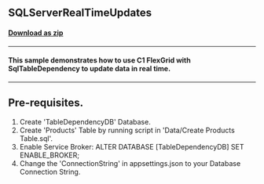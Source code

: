 ## SQLServerRealTimeUpdates
#### [Download as zip](https://grapecity.github.io/DownGit/#/home?url=https://github.com/GrapeCity/ComponentOne-Blazor-Samples/tree/master/NET_9/Grid/SQLServerRealTimeUpdates.Server)
____
#### This sample demonstrates how to use C1 FlexGrid with SqlTableDependency to update data in real time.
____
## Pre-requisites.

1. Create 'TableDependencyDB' Database.
2. Create 'Products' Table by running script in 'Data/Create Products Table.sql'.
3. Enable Service Broker: ALTER DATABASE [TableDependencyDB] SET ENABLE_BROKER;
4. Change the 'ConnectionString' in appsettings.json to your Database Connection String.
